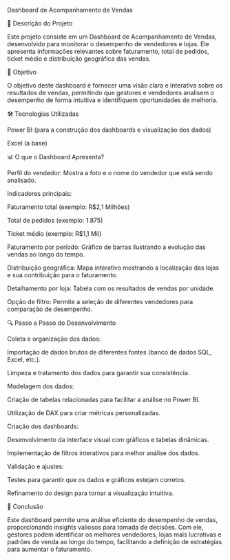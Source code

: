 Dashboard de Acompanhamento de Vendas

📌 Descrição do Projeto

Este projeto consiste em um Dashboard de Acompanhamento de Vendas, desenvolvido para monitorar o desempenho de vendedores e lojas. Ele apresenta informações relevantes sobre faturamento, total de pedidos, ticket médio e distribuição geográfica das vendas.


🎯 Objetivo

O objetivo deste dashboard é fornecer uma visão clara e interativa sobre os resultados de vendas, permitindo que gestores e vendedores analisem o desempenho de forma intuitiva e identifiquem oportunidades de melhoria.


🛠 Tecnologias Utilizadas

Power BI (para a construção dos dashboards e visualização dos dados)

Excel (a base)


📊 O que o Dashboard Apresenta?

Perfil do vendedor: Mostra a foto e o nome do vendedor que está sendo analisado.

Indicadores principais:

Faturamento total (exemplo: R$2,1 Milhões)

Total de pedidos (exemplo: 1.875)

Ticket médio (exemplo: R$1,1 Mil)

Faturamento por período: Gráfico de barras ilustrando a evolução das vendas ao longo do tempo.

Distribuição geográfica: Mapa interativo mostrando a localização das lojas e sua contribuição para o faturamento.

Detalhamento por loja: Tabela com os resultados de vendas por unidade.

Opção de filtro: Permite a seleção de diferentes vendedores para comparação de desempenho.


🔍 Passo a Passo do Desenvolvimento

Coleta e organização dos dados:

Importação de dados brutos de diferentes fontes (banco de dados SQL, Excel, etc.).

Limpeza e tratamento dos dados para garantir sua consistência.

Modelagem dos dados:

Criação de tabelas relacionadas para facilitar a análise no Power BI.

Utilização de DAX para criar métricas personalizadas.

Criação dos dashboards:

Desenvolvimento da interface visual com gráficos e tabelas dinâmicas.

Implementação de filtros interativos para melhor análise dos dados.

Validação e ajustes:

Testes para garantir que os dados e gráficos estejam corretos.

Refinamento do design para tornar a visualização intuitiva.


📌 Conclusão

Este dashboard permite uma análise eficiente do desempenho de vendas, proporcionando insights valiosos para tomada de decisões. Com ele, gestores podem identificar os melhores vendedores, lojas mais lucrativas e padrões de venda ao longo do tempo, facilitando a definição de estratégias para aumentar o faturamento.

